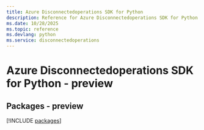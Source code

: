 ```yaml
---
title: Azure Disconnectedoperations SDK for Python
description: Reference for Azure Disconnectedoperations SDK for Python
ms.date: 10/28/2025
ms.topic: reference
ms.devlang: python
ms.service: disconnectedoperations
---
```

# Azure Disconnectedoperations SDK for Python - preview
## Packages - preview
[!INCLUDE [packages](disconnectedoperations-index.md)]